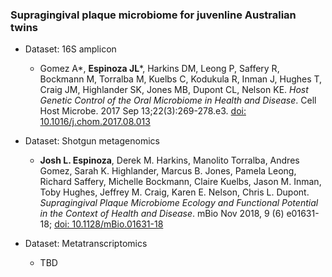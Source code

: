 ### Supragingival plaque microbiome for juvenline Australian twins

* Dataset: 16S amplicon

  * Gomez A*, **Espinoza JL***, Harkins DM, Leong P, Saffery R, Bockmann M, Torralba M, 
Kuelbs C, Kodukula R, Inman J, Hughes T, Craig JM, Highlander SK, Jones MB,
Dupont CL, Nelson KE. *Host Genetic Control of the Oral Microbiome in Health and
Disease*. Cell Host Microbe. 2017 Sep 13;22(3):269-278.e3. [doi:
10.1016/j.chom.2017.08.013](https://doi.org/10.1016/j.chom.2017.08.013)

* Dataset: Shotgun metagenomics
   * **Josh L. Espinoza**, Derek M. Harkins, Manolito Torralba, Andres Gomez, Sarah K. Highlander, Marcus B. Jones, Pamela Leong, Richard Saffery, Michelle Bockmann, Claire Kuelbs, Jason M. Inman, Toby Hughes, Jeffrey M. Craig, Karen E. Nelson, Chris L. Dupont. *Supragingival Plaque Microbiome Ecology and Functional Potential in the Context of Health and Disease*. mBio Nov 2018, 9 (6) e01631-18; [doi: 10.1128/mBio.01631-18](https://mbio.asm.org/content/9/6/e01631-18)

* Dataset: Metatranscriptomics

  * TBD

